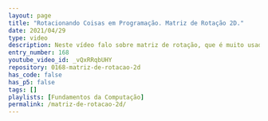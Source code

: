 ```yaml
---
layout: page
title: "Rotacionando Coisas em Programação. Matriz de Rotação 2D."
date: 2021/04/29
type: video
description: Neste vídeo falo sobre matriz de rotação, que é muito usado em programação para rotacionar coisas.
entry_number: 168
youtube_video_id: _vQxRRqbUHY
repository: 0168-matriz-de-rotacao-2d
has_code: false
has_p5: false
tags: []
playlists: [Fundamentos da Computação]
permalink: /matriz-de-rotacao-2d/
---
```

